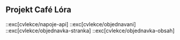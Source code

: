 ## Projekt Café Lóra

::exc[cvlekce/napoje-api]
::exc[cvlekce/objednavani]
::exc[cvlekce/objednavka-stranka]
::exc[cvlekce/objednavka-obsah]

<!-- ::exc[cvlekce/github-pages] -->
